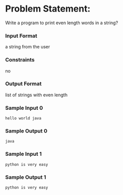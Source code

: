 # Problem Statement:

Write a program to print even length words in a string?

### Input Format

a string from the user

### Constraints

no

### Output Format

list of strings with even length

### Sample Input 0
```
hello world java
```
### Sample Output 0
```
java
```
### Sample Input 1
```
python is very easy
```
### Sample Output 1
```
python is very easy
```
